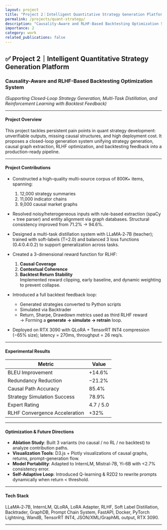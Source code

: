 ```yaml
---
layout: project
title: "Project 2｜Intelligent Quantitative Strategy Generation Platform"
permalink: /projects/quant-strategy/
description: "Causality-Aware and RLHF-Based Backtesting Optimization System"
importance: 2
category: work
related_publications: false
---
```



## ✅ Project 2｜Intelligent Quantitative Strategy Generation Platform

### Causality-Aware and RLHF-Based Backtesting Optimization System  
*(Supporting Closed-Loop Strategy Generation, Multi-Task Distillation, and Reinforcement Learning with Backtest Feedback)*

---

#### Project Overview

This project tackles persistent pain points in quant strategy development: unverifiable outputs, missing causal structures, and high deployment cost. It proposes a closed-loop generation system unifying strategy generation, causal graph extraction, RLHF optimization, and backtesting feedback into a production-ready pipeline.

---

#### Project Contributions

- Constructed a high-quality multi-source corpus of 800K+ items, spanning:  
  1. 12,000 strategy summaries  
  2. 11,000 indicator chains  
  3. 9,000 causal market graphs

- Resolved noisy/heterogeneous inputs with rule-based extraction (spaCy + tree parser) and entity alignment via graph databases. Structural consistency improved from 71.2% → 94.6%.

- Designed a multi-task distillation system with LLaMA‑2‑7B (teacher); trained with soft-labels (T=2.0) and balanced 3 loss functions (0.4:0.4:0.2) to support generalization across tasks.

- Created a 3-dimensional reward function for RLHF:  
  1. **Causal Coverage**  
  2. **Contextual Coherence**  
  3. **Backtest Return Stability**  
     Implemented reward clipping, early baseline, and dynamic weighting to prevent collapse.

- Introduced a full backtest feedback loop:  
  - Generated strategies converted to Python scripts  
  - Simulated via Backtrader  
  - Return, Sharpe, Drawdown metrics used as third RLHF reward  
    → Forming a **generate → simulate → retrain** loop.

- Deployed on RTX 3090 with QLoRA + TensorRT INT4 compression (−65% size); latency = 270ms, throughput = 26 req/s.

---

#### Experimental Results

| Metric                        | Value     |
| ----------------------------- | --------- |
| BLEU Improvement              | +14.6%    |
| Redundancy Reduction          | −21.2%    |
| Causal Path Accuracy          | 85.4%     |
| Strategy Simulation Success   | 78.9%     |
| Expert Rating                 | 4.7 / 5.0 |
| RLHF Convergence Acceleration | +32%      |

---

#### Optimization & Future Directions

- **Ablation Study**: Built 3 variants (no causal / no RL / no backtest) to analyze contribution paths.  
- **Visualization Tools**: D3.js + Plotly visualizations of causal graphs, returns, prompt-generation flow.  
- **Model Portability**: Adapted to InternLM, Mistral-7B, Yi-6B with <2.7% consistency error.  
- **Self-Adaptive Loop**: Introduced Q-learning & R2D2 to rewrite prompts dynamically when return < threshold.

---

#### Tech Stack

LLaMA‑2‑7B, InternLM, QLoRA, LoRA Adapter, RLHF, Soft Label Distillation, Backtrader, GraphDB, Prompt Chain System, FastAPI, Docker, PyTorch Lightning, WandB, TensorRT INT4, JSON/XML/GraphML output, RTX 3090.

---
